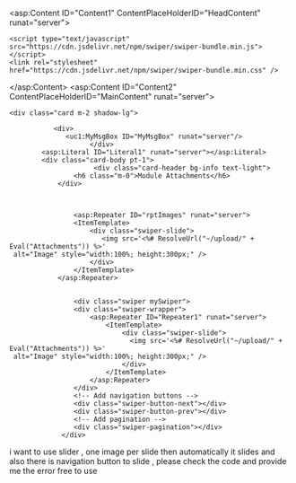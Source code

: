 <asp:Content ID="Content1" ContentPlaceHolderID="HeadContent" runat="server">

    <script type="text/javascript" src="https://cdn.jsdelivr.net/npm/swiper/swiper-bundle.min.js"></script>
    <link rel="stylesheet" href="https://cdn.jsdelivr.net/npm/swiper/swiper-bundle.min.css" />

<script type="text/javascript">

    var swiper = new Swiper(".mySwiper", {
        loop: true,
        autoplay: { delay: 3000 },
        pagination: { el: ".swiper-pagination", clickable: true },
        navigation: { nextEl: ".swiper-button-next", prevEl: ".swiper-button-prev" }
    });
</script>

</asp:Content>
<asp:Content ID="Content2" ContentPlaceHolderID="MainContent" runat="server">

    <div class="card m-2 shadow-lg">

               <div>
                  <uc1:MyMsgBox ID="MyMsgBox" runat="server"/>
                        </div>       
            <asp:Literal ID="Literal1" runat="server"></asp:Literal>      
            <div class="card-body pt-1">
                         <div class="card-header bg-info text-light">
                    <h6 class="m-0">Module Attachments</h6>
                </div>

               
                                                           
                    <asp:Repeater ID="rptImages" runat="server">
                    <ItemTemplate>
                        <div class="swiper-slide">
                           <img src='<%# ResolveUrl("~/upload/" + Eval("Attachments")) %>' 
     alt="Image" style="width:100%; height:300px;" />
                        </div>
                    </ItemTemplate>
                </asp:Repeater>


                    <div class="swiper mySwiper">
                    <div class="swiper-wrapper">
                        <asp:Repeater ID="Repeater1" runat="server">
                            <ItemTemplate>
                                <div class="swiper-slide">
                                  <img src='<%# ResolveUrl("~/upload/" + Eval("Attachments")) %>' 
     alt="Image" style="width:100%; height:300px;" />
                                </div>
                            </ItemTemplate>
                        </asp:Repeater>
                    </div>
                    <!-- Add navigation buttons -->
                    <div class="swiper-button-next"></div>
                    <div class="swiper-button-prev"></div>
                    <!-- Add pagination -->
                    <div class="swiper-pagination"></div>
                 </div>

       
</div>
  </div>
</asp:Content>

i want to use slider , one image per slide then automatically it slides and also there is navigation button to slide , please check the code and provide me the error free to use
